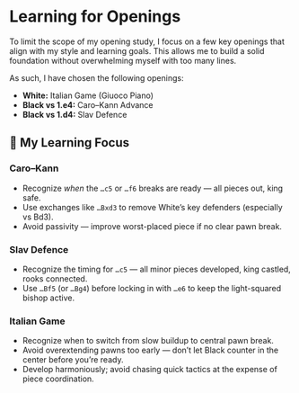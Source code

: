 # Learning for Openings

To limit the scope of my opening study, I focus on a few key openings that align with my style and learning goals. This allows me to build a solid foundation without overwhelming myself with too many lines.

As such, I have chosen the following openings:
- **White:** Italian Game (Giuoco Piano)
- **Black vs 1.e4:** Caro–Kann Advance
- **Black vs 1.d4:** Slav Defence

## 🎯 My Learning Focus

### Caro–Kann

- Recognize *when* the `…c5` or `…f6` breaks are ready — all pieces out, king safe.
- Use exchanges like `…Bxd3` to remove White’s key defenders (especially vs Bd3).
- Avoid passivity — improve worst-placed piece if no clear pawn break.

### Slav Defence

- Recognize the timing for `…c5` — all minor pieces developed, king castled, rooks connected.
- Use `…Bf5` (or `…Bg4`) before locking in with `…e6` to keep the light-squared bishop active.

### Italian Game

- Recognize when to switch from slow buildup to central pawn break.
- Avoid overextending pawns too early — don’t let Black counter in the center before you’re ready.
- Develop harmoniously; avoid chasing quick tactics at the expense of piece coordination.